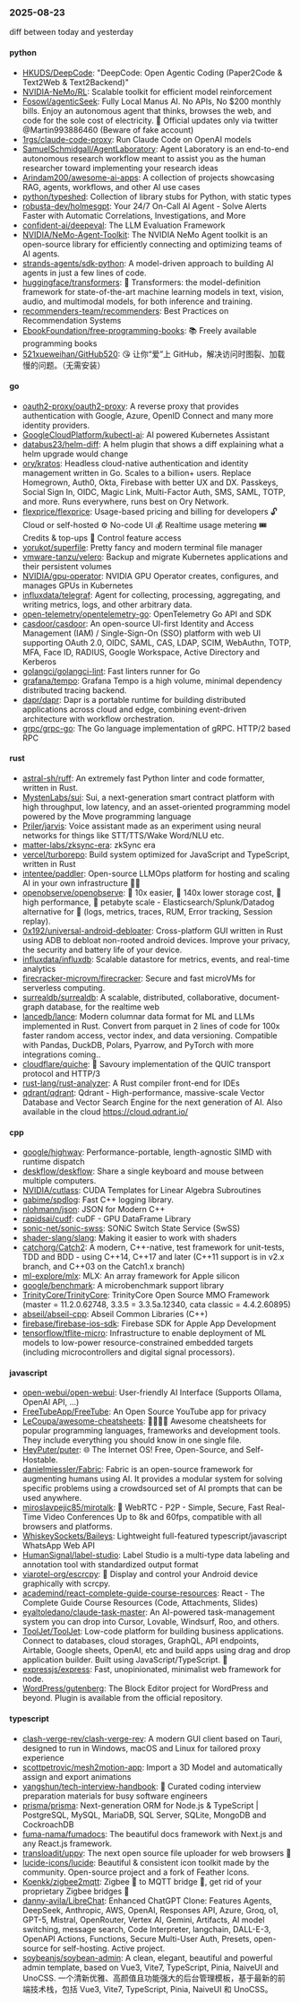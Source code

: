 ### 2025-08-23
diff between today and yesterday

#### python
* [HKUDS/DeepCode](https://github.com/HKUDS/DeepCode): "DeepCode: Open Agentic Coding (Paper2Code & Text2Web & Text2Backend)"
* [NVIDIA-NeMo/RL](https://github.com/NVIDIA-NeMo/RL): Scalable toolkit for efficient model reinforcement
* [Fosowl/agenticSeek](https://github.com/Fosowl/agenticSeek): Fully Local Manus AI. No APIs, No $200 monthly bills. Enjoy an autonomous agent that thinks, browses the web, and code for the sole cost of electricity. 🔔 Official updates only via twitter @Martin993886460 (Beware of fake account)
* [1rgs/claude-code-proxy](https://github.com/1rgs/claude-code-proxy): Run Claude Code on OpenAI models
* [SamuelSchmidgall/AgentLaboratory](https://github.com/SamuelSchmidgall/AgentLaboratory): Agent Laboratory is an end-to-end autonomous research workflow meant to assist you as the human researcher toward implementing your research ideas
* [Arindam200/awesome-ai-apps](https://github.com/Arindam200/awesome-ai-apps): A collection of projects showcasing RAG, agents, workflows, and other AI use cases
* [python/typeshed](https://github.com/python/typeshed): Collection of library stubs for Python, with static types
* [robusta-dev/holmesgpt](https://github.com/robusta-dev/holmesgpt): Your 24/7 On-Call AI Agent - Solve Alerts Faster with Automatic Correlations, Investigations, and More
* [confident-ai/deepeval](https://github.com/confident-ai/deepeval): The LLM Evaluation Framework
* [NVIDIA/NeMo-Agent-Toolkit](https://github.com/NVIDIA/NeMo-Agent-Toolkit): The NVIDIA NeMo Agent toolkit is an open-source library for efficiently connecting and optimizing teams of AI agents.
* [strands-agents/sdk-python](https://github.com/strands-agents/sdk-python): A model-driven approach to building AI agents in just a few lines of code.
* [huggingface/transformers](https://github.com/huggingface/transformers): 🤗 Transformers: the model-definition framework for state-of-the-art machine learning models in text, vision, audio, and multimodal models, for both inference and training.
* [recommenders-team/recommenders](https://github.com/recommenders-team/recommenders): Best Practices on Recommendation Systems
* [EbookFoundation/free-programming-books](https://github.com/EbookFoundation/free-programming-books): 📚 Freely available programming books
* [521xueweihan/GitHub520](https://github.com/521xueweihan/GitHub520): 😘 让你“爱”上 GitHub，解决访问时图裂、加载慢的问题。（无需安装）

#### go
* [oauth2-proxy/oauth2-proxy](https://github.com/oauth2-proxy/oauth2-proxy): A reverse proxy that provides authentication with Google, Azure, OpenID Connect and many more identity providers.
* [GoogleCloudPlatform/kubectl-ai](https://github.com/GoogleCloudPlatform/kubectl-ai): AI powered Kubernetes Assistant
* [databus23/helm-diff](https://github.com/databus23/helm-diff): A helm plugin that shows a diff explaining what a helm upgrade would change
* [ory/kratos](https://github.com/ory/kratos): Headless cloud-native authentication and identity management written in Go. Scales to a billion+ users. Replace Homegrown, Auth0, Okta, Firebase with better UX and DX. Passkeys, Social Sign In, OIDC, Magic Link, Multi-Factor Auth, SMS, SAML, TOTP, and more. Runs everywhere, runs best on Ory Network.
* [flexprice/flexprice](https://github.com/flexprice/flexprice): Usage-based pricing and billing for developers 🔓 Cloud or self-hosted ⚙️ No-code UI 💰 Realtime usage metering 🎟 Credits & top-ups 🔑 Control feature access
* [yorukot/superfile](https://github.com/yorukot/superfile): Pretty fancy and modern terminal file manager
* [vmware-tanzu/velero](https://github.com/vmware-tanzu/velero): Backup and migrate Kubernetes applications and their persistent volumes
* [NVIDIA/gpu-operator](https://github.com/NVIDIA/gpu-operator): NVIDIA GPU Operator creates, configures, and manages GPUs in Kubernetes
* [influxdata/telegraf](https://github.com/influxdata/telegraf): Agent for collecting, processing, aggregating, and writing metrics, logs, and other arbitrary data.
* [open-telemetry/opentelemetry-go](https://github.com/open-telemetry/opentelemetry-go): OpenTelemetry Go API and SDK
* [casdoor/casdoor](https://github.com/casdoor/casdoor): An open-source UI-first Identity and Access Management (IAM) / Single-Sign-On (SSO) platform with web UI supporting OAuth 2.0, OIDC, SAML, CAS, LDAP, SCIM, WebAuthn, TOTP, MFA, Face ID, RADIUS, Google Workspace, Active Directory and Kerberos
* [golangci/golangci-lint](https://github.com/golangci/golangci-lint): Fast linters runner for Go
* [grafana/tempo](https://github.com/grafana/tempo): Grafana Tempo is a high volume, minimal dependency distributed tracing backend.
* [dapr/dapr](https://github.com/dapr/dapr): Dapr is a portable runtime for building distributed applications across cloud and edge, combining event-driven architecture with workflow orchestration.
* [grpc/grpc-go](https://github.com/grpc/grpc-go): The Go language implementation of gRPC. HTTP/2 based RPC

#### rust
* [astral-sh/ruff](https://github.com/astral-sh/ruff): An extremely fast Python linter and code formatter, written in Rust.
* [MystenLabs/sui](https://github.com/MystenLabs/sui): Sui, a next-generation smart contract platform with high throughput, low latency, and an asset-oriented programming model powered by the Move programming language
* [Priler/jarvis](https://github.com/Priler/jarvis): Voice assistant made as an experiment using neural networks for things like STT/TTS/Wake Word/NLU etc.
* [matter-labs/zksync-era](https://github.com/matter-labs/zksync-era): zkSync era
* [vercel/turborepo](https://github.com/vercel/turborepo): Build system optimized for JavaScript and TypeScript, written in Rust
* [intentee/paddler](https://github.com/intentee/paddler): Open-source LLMOps platform for hosting and scaling AI in your own infrastructure 🏓🦙
* [openobserve/openobserve](https://github.com/openobserve/openobserve): 🚀 10x easier, 🚀 140x lower storage cost, 🚀 high performance, 🚀 petabyte scale - Elasticsearch/Splunk/Datadog alternative for 🚀 (logs, metrics, traces, RUM, Error tracking, Session replay).
* [0x192/universal-android-debloater](https://github.com/0x192/universal-android-debloater): Cross-platform GUI written in Rust using ADB to debloat non-rooted android devices. Improve your privacy, the security and battery life of your device.
* [influxdata/influxdb](https://github.com/influxdata/influxdb): Scalable datastore for metrics, events, and real-time analytics
* [firecracker-microvm/firecracker](https://github.com/firecracker-microvm/firecracker): Secure and fast microVMs for serverless computing.
* [surrealdb/surrealdb](https://github.com/surrealdb/surrealdb): A scalable, distributed, collaborative, document-graph database, for the realtime web
* [lancedb/lance](https://github.com/lancedb/lance): Modern columnar data format for ML and LLMs implemented in Rust. Convert from parquet in 2 lines of code for 100x faster random access, vector index, and data versioning. Compatible with Pandas, DuckDB, Polars, Pyarrow, and PyTorch with more integrations coming..
* [cloudflare/quiche](https://github.com/cloudflare/quiche): 🥧 Savoury implementation of the QUIC transport protocol and HTTP/3
* [rust-lang/rust-analyzer](https://github.com/rust-lang/rust-analyzer): A Rust compiler front-end for IDEs
* [qdrant/qdrant](https://github.com/qdrant/qdrant): Qdrant - High-performance, massive-scale Vector Database and Vector Search Engine for the next generation of AI. Also available in the cloud https://cloud.qdrant.io/

#### cpp
* [google/highway](https://github.com/google/highway): Performance-portable, length-agnostic SIMD with runtime dispatch
* [deskflow/deskflow](https://github.com/deskflow/deskflow): Share a single keyboard and mouse between multiple computers.
* [NVIDIA/cutlass](https://github.com/NVIDIA/cutlass): CUDA Templates for Linear Algebra Subroutines
* [gabime/spdlog](https://github.com/gabime/spdlog): Fast C++ logging library.
* [nlohmann/json](https://github.com/nlohmann/json): JSON for Modern C++
* [rapidsai/cudf](https://github.com/rapidsai/cudf): cuDF - GPU DataFrame Library
* [sonic-net/sonic-swss](https://github.com/sonic-net/sonic-swss): SONiC Switch State Service (SwSS)
* [shader-slang/slang](https://github.com/shader-slang/slang): Making it easier to work with shaders
* [catchorg/Catch2](https://github.com/catchorg/Catch2): A modern, C++-native, test framework for unit-tests, TDD and BDD - using C++14, C++17 and later (C++11 support is in v2.x branch, and C++03 on the Catch1.x branch)
* [ml-explore/mlx](https://github.com/ml-explore/mlx): MLX: An array framework for Apple silicon
* [google/benchmark](https://github.com/google/benchmark): A microbenchmark support library
* [TrinityCore/TrinityCore](https://github.com/TrinityCore/TrinityCore): TrinityCore Open Source MMO Framework (master = 11.2.0.62748, 3.3.5 = 3.3.5a.12340, cata classic = 4.4.2.60895)
* [abseil/abseil-cpp](https://github.com/abseil/abseil-cpp): Abseil Common Libraries (C++)
* [firebase/firebase-ios-sdk](https://github.com/firebase/firebase-ios-sdk): Firebase SDK for Apple App Development
* [tensorflow/tflite-micro](https://github.com/tensorflow/tflite-micro): Infrastructure to enable deployment of ML models to low-power resource-constrained embedded targets (including microcontrollers and digital signal processors).

#### javascript
* [open-webui/open-webui](https://github.com/open-webui/open-webui): User-friendly AI Interface (Supports Ollama, OpenAI API, ...)
* [FreeTubeApp/FreeTube](https://github.com/FreeTubeApp/FreeTube): An Open Source YouTube app for privacy
* [LeCoupa/awesome-cheatsheets](https://github.com/LeCoupa/awesome-cheatsheets): 👩‍💻👨‍💻 Awesome cheatsheets for popular programming languages, frameworks and development tools. They include everything you should know in one single file.
* [HeyPuter/puter](https://github.com/HeyPuter/puter): 🌐 The Internet OS! Free, Open-Source, and Self-Hostable.
* [danielmiessler/Fabric](https://github.com/danielmiessler/Fabric): Fabric is an open-source framework for augmenting humans using AI. It provides a modular system for solving specific problems using a crowdsourced set of AI prompts that can be used anywhere.
* [miroslavpejic85/mirotalk](https://github.com/miroslavpejic85/mirotalk): 🚀 WebRTC - P2P - Simple, Secure, Fast Real-Time Video Conferences Up to 8k and 60fps, compatible with all browsers and platforms.
* [WhiskeySockets/Baileys](https://github.com/WhiskeySockets/Baileys): Lightweight full-featured typescript/javascript WhatsApp Web API
* [HumanSignal/label-studio](https://github.com/HumanSignal/label-studio): Label Studio is a multi-type data labeling and annotation tool with standardized output format
* [viarotel-org/escrcpy](https://github.com/viarotel-org/escrcpy): 📱 Display and control your Android device graphically with scrcpy.
* [academind/react-complete-guide-course-resources](https://github.com/academind/react-complete-guide-course-resources): React - The Complete Guide Course Resources (Code, Attachments, Slides)
* [eyaltoledano/claude-task-master](https://github.com/eyaltoledano/claude-task-master): An AI-powered task-management system you can drop into Cursor, Lovable, Windsurf, Roo, and others.
* [ToolJet/ToolJet](https://github.com/ToolJet/ToolJet): Low-code platform for building business applications. Connect to databases, cloud storages, GraphQL, API endpoints, Airtable, Google sheets, OpenAI, etc and build apps using drag and drop application builder. Built using JavaScript/TypeScript. 🚀
* [expressjs/express](https://github.com/expressjs/express): Fast, unopinionated, minimalist web framework for node.
* [WordPress/gutenberg](https://github.com/WordPress/gutenberg): The Block Editor project for WordPress and beyond. Plugin is available from the official repository.

#### typescript
* [clash-verge-rev/clash-verge-rev](https://github.com/clash-verge-rev/clash-verge-rev): A modern GUI client based on Tauri, designed to run in Windows, macOS and Linux for tailored proxy experience
* [scottpetrovic/mesh2motion-app](https://github.com/scottpetrovic/mesh2motion-app): Import a 3D Model and automatically assign and export animations
* [yangshun/tech-interview-handbook](https://github.com/yangshun/tech-interview-handbook): 💯 Curated coding interview preparation materials for busy software engineers
* [prisma/prisma](https://github.com/prisma/prisma): Next-generation ORM for Node.js & TypeScript | PostgreSQL, MySQL, MariaDB, SQL Server, SQLite, MongoDB and CockroachDB
* [fuma-nama/fumadocs](https://github.com/fuma-nama/fumadocs): The beautiful docs framework with Next.js and any React.js framework.
* [transloadit/uppy](https://github.com/transloadit/uppy): The next open source file uploader for web browsers 🐶
* [lucide-icons/lucide](https://github.com/lucide-icons/lucide): Beautiful & consistent icon toolkit made by the community. Open-source project and a fork of Feather Icons.
* [Koenkk/zigbee2mqtt](https://github.com/Koenkk/zigbee2mqtt): Zigbee 🐝 to MQTT bridge 🌉, get rid of your proprietary Zigbee bridges 🔨
* [danny-avila/LibreChat](https://github.com/danny-avila/LibreChat): Enhanced ChatGPT Clone: Features Agents, DeepSeek, Anthropic, AWS, OpenAI, Responses API, Azure, Groq, o1, GPT-5, Mistral, OpenRouter, Vertex AI, Gemini, Artifacts, AI model switching, message search, Code Interpreter, langchain, DALL-E-3, OpenAPI Actions, Functions, Secure Multi-User Auth, Presets, open-source for self-hosting. Active project.
* [soybeanjs/soybean-admin](https://github.com/soybeanjs/soybean-admin): A clean, elegant, beautiful and powerful admin template, based on Vue3, Vite7, TypeScript, Pinia, NaiveUI and UnoCSS. 一个清新优雅、高颜值且功能强大的后台管理模板，基于最新的前端技术栈，包括 Vue3, Vite7, TypeScript, Pinia, NaiveUI 和 UnoCSS。
